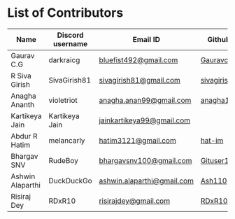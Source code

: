 List of Contributors
====================

| Name             | Discord username | Email ID                   | Github ID                                       |
|------------------|------------------|----------------------------|-------------------------------------------------|
| Gaurav C.G       | darkraicg        | bluefist492@gmail.com      | [Gauravcg492](https://github.com/Gauravcg492)   |
| R Siva Girish    | SivaGirish81     | sivagirish81@gmail.com     | [sivagirish81](https://github.com/sivagirish81) |
| Anagha Ananth    | violetriot       | anagha.anan99@gmail.com    | [anagha1999](https://github.com/anagha1999)     |
| Kartikeya Jain   | Kartikeya Jain   | jainkartikeya99@gmail.com  |                                                 |
| Abdur R Hatim    | melancarly       | hatim3121@gmail.com        | [hat-im](https://github.com/hat-im)             |
| Bhargav SNV      | RudeBoy          | bhargavsnv100@gmail.com    | [Gituser143](https://github.com/Gituser143)     |
| Ashwin Alaparthi | DuckDuckGo       | ashwin.alaparthi@gmail.com | [Ash110](https://github.com/Ash110)             |
| Risiraj Dey      | RDxR10           | risirajdey@gmail.com       | [RDxR10](https://github.com/RDxR10)             |
